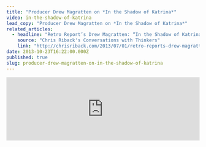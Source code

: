 ```yaml
---
title: "Producer Drew Magratten on *In the Shadow of Katrina*"
video: in-the-shadow-of-katrina
lead_copy: "Producer Drew Magratten on *In the Shadow of Katrina*"
related_articles:
  - headline: "Retro Report’s Drew Magratten: “In the Shadow of Katrina”"
    source: "Chris Riback's Conversations with Thinkers"
    link: "http://chrisriback.com/2013/07/01/retro-reports-drew-magratten-in-the-shadow-of-katrina/"
date: 2013-10-23T16:22:00.000Z
published: true
slug: producer-drew-magratten-on-in-the-shadow-of-katrina
---
```

<iframe width="100%" height="166" scrolling="no" frameborder="no" src="https://w.soundcloud.com/player/?url=https%3A//api.soundcloud.com/tracks/117400833&amp;color=ff6600&amp;show_artwork=false"></iframe>


